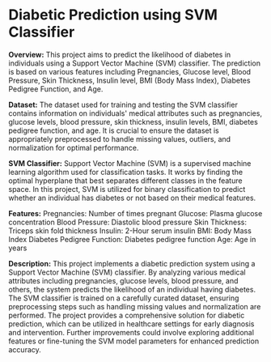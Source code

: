 # Diabetic Prediction using SVM Classifier

**Overview:**
This project aims to predict the likelihood of diabetes in individuals using a Support Vector Machine (SVM) classifier. The prediction is based on various features including Pregnancies, Glucose level, Blood Pressure, Skin Thickness, Insulin level, BMI (Body Mass Index), Diabetes Pedigree Function, and Age.

**Dataset:**
The dataset used for training and testing the SVM classifier contains information on individuals' medical attributes such as pregnancies, glucose levels, blood pressure, skin thickness, insulin levels, BMI, diabetes pedigree function, and age. It is crucial to ensure the dataset is appropriately preprocessed to handle missing values, outliers, and normalization for optimal performance.

**SVM Classifier:**
Support Vector Machine (SVM) is a supervised machine learning algorithm used for classification tasks. It works by finding the optimal hyperplane that best separates different classes in the feature space. In this project, SVM is utilized for binary classification to predict whether an individual has diabetes or not based on their medical features.

**Features:**
Pregnancies: Number of times pregnant
Glucose: Plasma glucose concentration
Blood Pressure: Diastolic blood pressure
Skin Thickness: Triceps skin fold thickness
Insulin: 2-Hour serum insulin
BMI: Body Mass Index
Diabetes Pedigree Function: Diabetes pedigree function
Age: Age in years

**Description:**
This project implements a diabetic prediction system using a Support Vector Machine (SVM) classifier. By analyzing various medical attributes including pregnancies, glucose levels, blood pressure, and others, the system predicts the likelihood of an individual having diabetes. The SVM classifier is trained on a carefully curated dataset, ensuring preprocessing steps such as handling missing values and normalization are performed. The project provides a comprehensive solution for diabetic prediction, which can be utilized in healthcare settings for early diagnosis and intervention. Further improvements could involve exploring additional features or fine-tuning the SVM model parameters for enhanced prediction accuracy.

